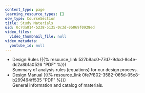 ```yaml
---
content_type: page
learning_resource_types: []
ocw_type: CourseSection
title: Study Materials
uid: 0c7da014-5238-5135-0c3d-0b069f0928ed
video_files:
  video_thumbnail_file: null
video_metadata:
  youtube_id: null
---
```


*   Design Rules ({{% resource_link 527b9ac0-77d7-9dcd-8c4e-dc2a8b1a0526 "PDF" %}})  
    Summary of analysis rules (equations) for our design process.
*   Design Manual ({{% resource_link 0fe7f802-3582-065d-05c8-b299464ff535 "PDF" %}})  
    General information and catalog of materials.